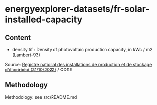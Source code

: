 # energyexplorer-datasets/fr-solar-installed-capacity

## Content

- density.tif : Density of photovoltaic production capacity, in kWc / m2 (Lambert-93)

Source: [Registre national des installations de production et de stockage d'électricité (31/10/2022)](https://odre.opendatasoft.com/explore/dataset/registre-national-installation-production-stockage-electricite-agrege/information) / ODRÉ

## Methodology

Methodology: see src/README.md